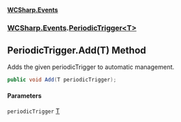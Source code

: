 #### [WCSharp.Events](index.md 'index')
### [WCSharp.Events](WCSharp.Events.md 'WCSharp.Events').[PeriodicTrigger&lt;T&gt;](WCSharp.Events.PeriodicTrigger_T_.md 'WCSharp.Events.PeriodicTrigger<T>')

## PeriodicTrigger<T>.Add(T) Method

Adds the given periodicTrigger to automatic management.

```csharp
public void Add(T periodicTrigger);
```
#### Parameters

<a name='WCSharp.Events.PeriodicTrigger_T_.Add(T).periodicTrigger'></a>

`periodicTrigger` [T](WCSharp.Events.PeriodicTrigger_T_.md#WCSharp.Events.PeriodicTrigger_T_.T 'WCSharp.Events.PeriodicTrigger<T>.T')